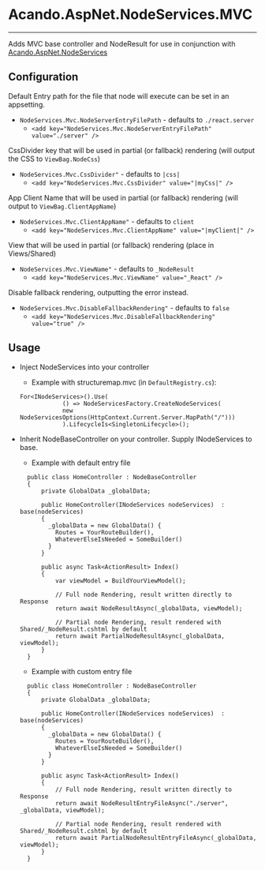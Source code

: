 # Acando.AspNet.NodeServices.MVC
--------------------------------

Adds MVC base controller and NodeResult for use in conjunction with [Acando.AspNet.NodeServices](https://github.com/AcandoCxC/acando-nodeservices/) 

Configuration
------------------------

Default Entry path for the file that node will execute can be set in an appsetting.

* `NodeServices.Mvc.NodeServerEntryFilePath` - defaults to `./react.server`
  * `<add key="NodeServices.Mvc.NodeServerEntryFilePath" value="./server" />`
 
CssDivider key that will be used in partial (or fallback) rendering (will output the CSS to `ViewBag.NodeCss`)
* `NodeServices.Mvc.CssDivider"` - defaults to `|css|`
  * `<add key="NodeServices.Mvc.CssDivider" value="|myCss|" />`
  
App Client Name that will be used in partial (or fallback) rendering (will output to `ViewBag.ClientAppName`)
* `NodeServices.Mvc.ClientAppName"` - defaults to `client`
  * `<add key="NodeServices.Mvc.ClientAppName" value="|myClient|" />`

View that will be used in partial (or fallback) rendering (place in Views/Shared)
* `NodeServices.Mvc.ViewName"` - defaults to `_NodeResult`
  * `<add key="NodeServices.Mvc.ViewName" value="_React" />`

Disable fallback rendering, outputting the error instead.
* `NodeServices.Mvc.DisableFallbackRendering"` - defaults to `false`
  * `<add key="NodeServices.Mvc.DisableFallbackRendering" value="true" />`


Usage
-----------------------

* Inject NodeServices into your controller
    * Example with structuremap.mvc (in `DefaultRegistry.cs`):
    ```
    For<INodeServices>().Use(
                () => NodeServicesFactory.CreateNodeServices(
                new NodeServicesOptions(HttpContext.Current.Server.MapPath("/")))
                ).LifecycleIs<SingletonLifecycle>();
    ```

* Inherit NodeBaseController on your controller. Supply INodeServices to base.
  * Example with default entry file
  ```
    public class HomeController : NodeBaseController
    {
        private GlobalData _globalData;
        
        public HomeController(INodeServices nodeServices)  : base(nodeServices)
        {
          _globalData = new GlobalData() {
            Routes = YourRouteBuilder(),
            WhateverElseIsNeeded = SomeBuilder()
          }
        }

        public async Task<ActionResult> Index()
        {
            var viewModel = BuildYourViewModel();

            // Full node Rendering, result written directly to Response
            return await NodeResultAsync(_globalData, viewModel);

            // Partial node Rendering, result rendered with Shared/_NodeResult.cshtml by default
            return await PartialNodeResultAsync(_globalData, viewModel);
        }
    }
  ```
  * Example with custom entry file
  ```
    public class HomeController : NodeBaseController
    {
        private GlobalData _globalData;
        
        public HomeController(INodeServices nodeServices)  : base(nodeServices)
        {
          _globalData = new GlobalData() {
            Routes = YourRouteBuilder(),
            WhateverElseIsNeeded = SomeBuilder()
          }
        }

        public async Task<ActionResult> Index()
        {
            // Full node Rendering, result written directly to Response
            return await NodeResultEntryFileAsync("./server", _globalData, viewModel);

            // Partial node Rendering, result rendered with Shared/_NodeResult.cshtml by default
            return await PartialNodeResultEntryFileAsync(_globalData, viewModel);
        }
    }
  ```
  
